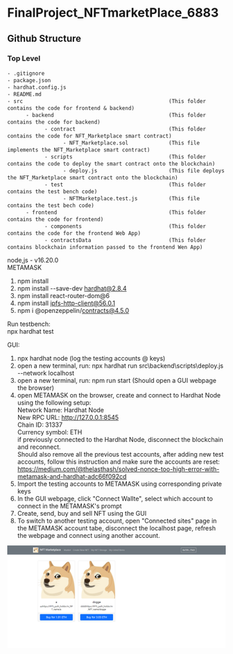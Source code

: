 # FinalProject_NFTmarketPlace_6883

## Github Structure
### Top Level
    - .gitignore
    - package.json
    - hardhat.config.js
    - README.md
    - src                                               (This folder contains the code for frontend & backend)
          - backend                                     (This folder contains the code for backend)
                - contract                              (This folder contains the code for NFT_Marketplace smart contract)
                      - NFT_Marketplace.sol             (This file implements the NFT_Marketplace smart contract)
                - scripts                               (This folder contains the code to deploy the smart contract onto the blockchain)
                      - deploy.js                       (This file deploys the NFT_Marketplace smart contract onto the blockchain)
                - test                                  (This folder contains the test bench code)
                      - NFTMarketplace.test.js          (This file contains the test bech code)
          - frontend                                    (This folder contains the code for frontend)
                - components                            (This folder contains the code for the frontend Web App)
                - contractsData                         (This folder contains blockchain information passed to the frontend Wen App)
 
  node,js - v16.20.0  <br>
  METAMASK  <br>
 
 
1. npm install
2. npm install --save-dev hardhat@2.8.4
3. npm install react-router-dom@6
4. npm install ipfs-http-client@56.0.1
5. npm i @openzeppelin/contracts@4.5.0

Run testbench:  <br>
 npx hardhat test  <br>
 
GUI:  <br>
 1. npx hardhat node     (log the testing accounts @ keys)
 2. open a new terminal, run: npx hardhat run src\backend\scripts\deploy.js --network localhost
 3. open a new terminal, run: npm run start     (Should open a GUI webpage the browser)
 4. open METAMASK on the browser, create and connect to Hardhat Node using the following setup:  <br>
      Network Name: Hardhat Node  <br>
      New RPC URL: http://127.0.0.1:8545  <br>
      Chain ID: 31337  <br>
      Currency symbol: ETH  <br>
      if previously connected to the Hardhat Node, disconnect the blockchain and reconnect.  <br>
      Should also remove all the previous test accounts, after adding new test accounts, follow this instruction and make sure the
      accounts are reset:
      https://medium.com/@thelasthash/solved-nonce-too-high-error-with-metamask-and-hardhat-adc66f092cd  <br>
 5. Import the testing accounts to METAMASK using corresponding private keys
 6. In the GUI webpage, click "Connect Wallte", select which account to connect in the METAMASK's prompt
 7. Create, send, buy and sell NFT using the GUI
 8. To switch to another testing account, open "Connected sites" page in the METAMASK account tabe, disconnect the localhost page, refresh the webpage and connect using another account. 

![alt text](/GUI_Sample.png)
